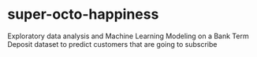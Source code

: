 # super-octo-happiness
Exploratory data analysis and Machine Learning Modeling on a Bank Term Deposit dataset to predict customers that are going to subscribe
